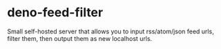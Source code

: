 # deno-feed-filter
Small self-hosted server that allows you to input rss/atom/json feed urls, filter them, then output them as new localhost urls.
